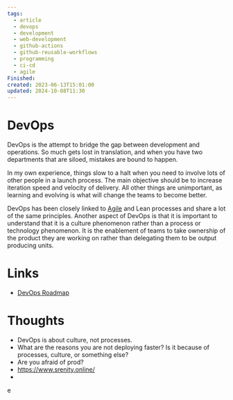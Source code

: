```yaml
---
tags:
  - article
  - devops
  - development
  - web-development
  - github-actions
  - github-reusable-workflows
  - programming
  - ci-cd
  - agile
Finished: 
created: 2023-06-13T15:01:00
updated: 2024-10-08T11:30
---
```

# DevOps

DevOps is the attempt to bridge the gap between development and operations. So much gets lost in translation, and when you have two departments that are siloed, mistakes are bound to happen. 

In my own experience, things slow to a halt when you need to involve lots of other people in a launch process. The main objective should be to increase iteration speed and velocity of delivery. All other things are unimportant, as learning and evolving is what will change the teams to become better. 

DevOps has been closely linked to [Agile](../Working/Agile.md) and Lean processes and share a lot of the same principles. Another aspect of DevOps is that it is important to understand that it is a culture phenomenon rather than a process or technology phenomenon. It is the enablement of teams to take ownership of the product they are working on rather than delegating them to be output producing units. 


# Links
- [DevOps Roadmap](https://roadmap.sh/devops)

# Thoughts 
- DevOps is about culture, not processes. 
- What are the reasons you are not deploying faster? Is it because of processes, culture, or something else?
- Are you afraid of prod?
- https://www.srenity.online/
- 


e
